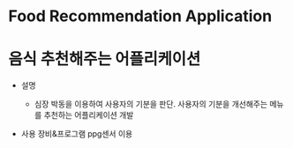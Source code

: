 # Food Recommendation Application
# 음식 추천해주는 어플리케이션

* 설명
  * 심장 박동을 이용하여 사용자의 기분을 판단. 사용자의 기분을 개선해주는 메뉴를 추천하는 어플리케이션 개발 


* 사용 장비&프로그램
ppg센서 이용
